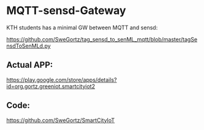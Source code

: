 MQTT-sensd-Gateway
==================

KTH students has a minimal GW between MQTT and sensd:

https://github.com/SweGortz/tag_sensd_to_senML_mqtt/blob/master/tagSensdToSenMLd.py


Actual APP:
----------

https://play.google.com/store/apps/details?id=org.gortz.greeniot.smartcityiot2

Code:
-----

https://github.com/SweGortz/SmartCityIoT
